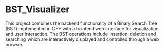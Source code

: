 # BST_Visualizer
This project combines the backend functionality of a Binary Search Tree (BST) implemented in C++ with a frontend web interface for visualization and user interaction. The BST operations include insertion, deletion and searching which are interactively displayed and controlled through a web browser.
